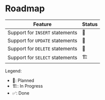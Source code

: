 # Roadmap

| Feature                         | Status |
| ------------------------------- | ------ |
| Support for `INSERT` statements | 📝     |
| Support for `UPDATE` statements | 📝     |
| Support for `DELETE` statements | 📝     |
| Support for `SELECT` statements | 🏗️     |

Legend:

- 📝: Planned
- 🏗️: In Progress
- ✅: Done
